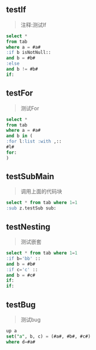 ## testIf
> 注释:测试If
```sql
select *
from tab
where a = #a#
:if b isNotNull::
and b = #b#
:else
and b != #b#
if:
```

## testFor
> 测试For
```sql
select *
from tab
where a = #a#
and b in (
:for l:list :with ,::
#l#
for:
)
```

## testSubMain
> 调用上面的代码块
```sql
select * from tab where 1=1
:sub z.testSub sub:
```

## testNesting
> 测试嵌套
```sql
select * from tab where 1=1
:if b='bb' ::
and b = #b#
:if c='c' ::
and b = #c#
if:
if:

```

## testBug
> 测试bug
```sql
up a
set("a", b, c) = (#a#, #b#, #c#)
where d=#a#
```